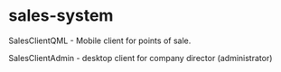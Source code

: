 # sales-system

 SalesClientQML - Mobile client for points of sale.
 
 SalesClientAdmin - desktop client for company director (administrator)
 
 
